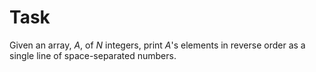 ﻿# Task
Given an array, *A*, of *N* integers, print *A*'s elements in reverse order as a single line of space-separated numbers.